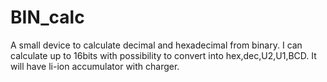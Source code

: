 # BIN_calc
A small device to calculate decimal and hexadecimal from binary. I can calculate up to 16bits with possibility to convert into hex,dec,U2,U1,BCD.
It will have li-ion accumulator with charger.
